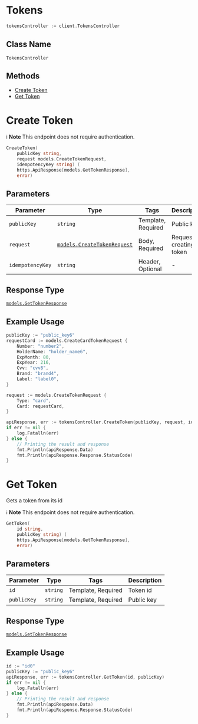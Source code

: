 # Tokens

```go
tokensController := client.TokensController
```

## Class Name

`TokensController`

## Methods

* [Create Token](../../doc/controllers/tokens.md#create-token)
* [Get Token](../../doc/controllers/tokens.md#get-token)


# Create Token

:information_source: **Note** This endpoint does not require authentication.

```go
CreateToken(
    publicKey string,
    request models.CreateTokenRequest,
    idempotencyKey string) (
    https.ApiResponse[models.GetTokenResponse],
    error)
```

## Parameters

| Parameter | Type | Tags | Description |
|  --- | --- | --- | --- |
| `publicKey` | `string` | Template, Required | Public key |
| `request` | [`models.CreateTokenRequest`](../../doc/models/create-token-request.md) | Body, Required | Request for creating a token |
| `idempotencyKey` | `string` | Header, Optional | - |

## Response Type

[`models.GetTokenResponse`](../../doc/models/get-token-response.md)

## Example Usage

```go
publicKey := "public_key6"
requestCard := models.CreateCardTokenRequest { 
    Number: "number2",
    HolderName: "holder_name6",
    ExpMonth: 80,
    ExpYear: 216,
    Cvv: "cvv8",
    Brand: "brand4",
    Label: "label0",
}

request := models.CreateTokenRequest { 
    Type: "card",
    Card: requestCard,
}

apiResponse, err := tokensController.CreateToken(publicKey, request, idempotencyKey)
if err != nil {
    log.Fatalln(err)
} else {
    // Printing the result and response
    fmt.Println(apiResponse.Data)
    fmt.Println(apiResponse.Response.StatusCode)
}
```


# Get Token

Gets a token from its id

:information_source: **Note** This endpoint does not require authentication.

```go
GetToken(
    id string,
    publicKey string) (
    https.ApiResponse[models.GetTokenResponse],
    error)
```

## Parameters

| Parameter | Type | Tags | Description |
|  --- | --- | --- | --- |
| `id` | `string` | Template, Required | Token id |
| `publicKey` | `string` | Template, Required | Public key |

## Response Type

[`models.GetTokenResponse`](../../doc/models/get-token-response.md)

## Example Usage

```go
id := "id0"
publicKey := "public_key6"
apiResponse, err := tokensController.GetToken(id, publicKey)
if err != nil {
    log.Fatalln(err)
} else {
    // Printing the result and response
    fmt.Println(apiResponse.Data)
    fmt.Println(apiResponse.Response.StatusCode)
}
```

